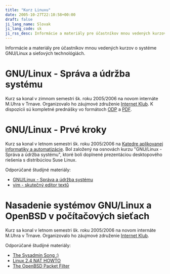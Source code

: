 ```yaml
---
title: "Kurz Linuxu"
date: 2005-10-27T22:10:58+00:00
draft: false
ji_lang_name: Slovak
ji_lang_code: sk
ji_rss_desc: Informácie a materiály pre účastníkov mnou vedených kurzov o systéme GNU/Linux a sieťových technológiách.
---
```


Informácie a materiály pre účastníkov mnou vedených kurzov o systéme GNU/Linux a sieťových technológiách.

# GNU/Linux - Správa a údržba systému

Kurz sa konal v zimnom semestri šk. roku 2005/2006 na novom internáte M.Uhra v Trnave. 
Organizovalo ho záujmové združenie [Internet Klub][1]. 
K dispozícii sú kompletné prednášky vo formátoch [ODP][2] a [PDF][3].

# GNU/Linux - Prvé kroky

Kurz sa konal v letnom semestri šk. roku 2005/2006 na [Katedre aplikovanej informatiky a automatizácie][4]. 
Bol založený na osnovách kurzu "GNU/Linux - Správa a údržba systému", ktoré boli doplnené prezentáciou desktopového riešenia s distribúciou Suse Linux.

Odporúčané študijné materiály:

- [GNU/Linux - Správa a údržba systému][3]
- [vim - skutečný editor textů][5]

# Nasadenie systémov GNU/Linux a OpenBSD v počítačových sieťach

Kurz sa konal v letnom semestri šk. roku 2005/2006 na novom internáte M.Uhra v Trnave. 
Organizovalo ho záujmové združenie [Internet Klub][1].

Odporúčané študijné materiály:

- [The Sysadmin Song :)][6]
- [Linux 2.4 NAT HOWTO][7]
- [The OpenBSD Packet Filter][8]

[1]: http://ik.mtf.stuba.sk
[2]: Sprava_a_udrzba_systemu.odp
[3]: Sprava_a_udrzba_systemu.pdf
[4]: http://kaia.mtf.stuba.sk
[5]: http://www.kit.vslib.cz/~satrapa/docs/vim/
[6]: https://www.youtube.com/watch?v=FE_p5N89XQI
[7]: https://www.netfilter.org/documentation/HOWTO/NAT-HOWTO.html
[8]: https://www.openbsd.org/faq/pf/index.html